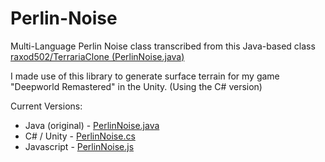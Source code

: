 # Perlin-Noise
Multi-Language Perlin Noise class transcribed from this Java-based class [raxod502/TerrariaClone (PerlinNoise.java)](https://github.com/raxod502/TerrariaClone/blob/master/src/PerlinNoise.java)

I made use of this library to generate surface terrain for my game "Deepworld Remastered" in the Unity.
(Using the C# version)

Current Versions:

- Java (original) - [PerlinNoise.java](./PerlinNoise.java)
- C# / Unity - [PerlinNoise.cs](./PerlinNoise.cs)
- Javascript - [PerlinNoise.js](./PerlinNoise.js)
